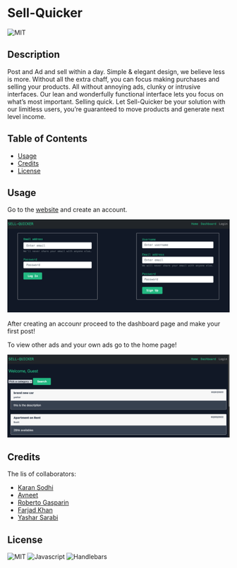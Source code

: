 # Sell-Quicker
![MIT](https://img.shields.io/badge/License-MIT-blue)
## Description
Post and Ad and sell within a day. Simple & elegant design, we believe less is more. Without all the extra chaff, you can focus making purchases and selling your products. All without annoying ads, clunky or intrusive interfaces. 
Our lean and wonderfully functional interface lets you focus on what’s most important. Selling quick. 
Let Sell-Quicker be your solution with our limitless users, you’re guaranteed to move products and generate next level income. 

## Table of Contents
* [Usage](#usage)
* [Credits](#credits)
* [License](#license)

## Usage
Go to the [website](https://sellquicker.herokuapp.com/) and create an account.

![Preview](./images/login.png)

After creating an accounr proceed to the dashboard page and make your first post!

To view other ads and your own ads go to the home page!

![Preview](./images/homepage.png)

## Credits

The lis of collaborators:

* [Karan Sodhi](https://github.com/KKkaran)
* [Avneet](https://github.com/avneetk3)
* [Roberto Gasparin](https://github.com/box-monkey)
* [Farjad Khan](https://github.com/farjaduk)
* [Yashar Sarabi](https://github.com/yasharjs)

## License
![MIT](https://img.shields.io/badge/License-MIT-blue)
![Javascript](https://img.shields.io/badge/Javascript-75%25-yellow)
![Handlebars](https://img.shields.io/badge/Handlebars-25%25-orange)


